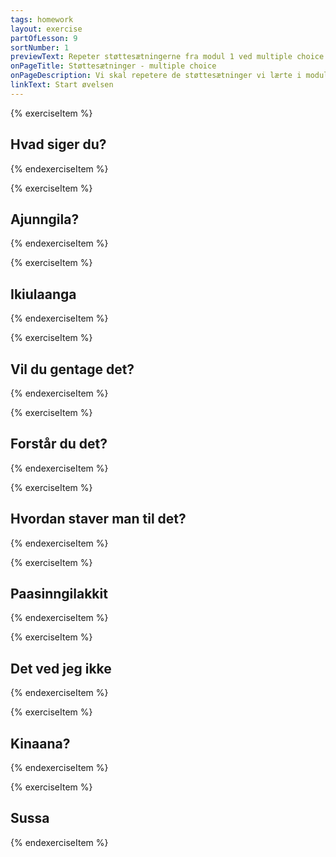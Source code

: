 ```yaml
---
tags: homework
layout: exercise
partOfLesson: 9
sortNumber: 1
previewText: Repeter støttesætningerne fra modul 1 ved multiple choice.
onPageTitle: Støttesætninger - multiple choice
onPageDescription: Vi skal repetere de støttesætninger vi lærte i modul 1. Prøv at huske hvad de forskellige sætninger betyder.
linkText: Start øvelsen
---
```


{% exerciseItem %}

## Hvad siger du?
<multi-choice data-label="Qanoq isumaqarpa?" data-type="radio" data-random="true" data-options="Qanoq oqarpit?, Qanoq allattarpaat?, Paasivinga?" data-validation="1"></multi-choice>
<feedback-message data-content="I mange tilfælde kan man også bare nøjes med at sige: Qanoq?, i betydningen: Hvad?"></feedback-message>
{% endexerciseItem %}

{% exerciseItem %}

## Ajunngila?

<multi-choice data-label="Qanoq isumaqarpa?" data-type="radio" data-random="true" data-options="Er det ok?, Forstår du det?, Vil du gentage det?" data-validation="1"></multi-choice>
{% endexerciseItem %}

{% exerciseItem %}

## Ikiulaanga
<multi-choice data-label="Qanoq isumaqarpa?" data-type="radio" data-random="true" data-options="Vil du hjælpe mig?, Hvad hedder det på dansk?, Hvem er det?" data-validation="1"></multi-choice>
{% endexerciseItem %}

{% exerciseItem %}

## Vil du gentage det?
<multi-choice data-label="Qanoq isumaqarpa?" data-type="radio" data-random="true" data-options="Uteqqilaaruk, Paasinngilara, Qaalaarit" data-validation="1"></multi-choice>
{% endexerciseItem %}

{% exerciseItem %}

## Forstår du det?
<multi-choice data-label="Qanoq isumaqarpa?" data-type="radio" data-random="true" data-options="Paasiviuk?, Sunaana?, Paasivinga?" data-validation="1"></multi-choice>
{% endexerciseItem %}

{% exerciseItem %}

## Hvordan staver man til det?
<multi-choice data-label="Qanoq isumaqarpa?" data-type="radio" data-random="true" data-options="Qanoq allattarpaat?, Qanoq oqarpit?, Kalaallisut qanoq taasarpaat?" data-validation="1"></multi-choice>
{% endexerciseItem %}

{% exerciseItem %}

## Paasinngilakkit
<multi-choice data-label="Qanoq isumaqarpa?" data-type="radio" data-random="true" data-options="Jeg forstår dig ikke, Det er fint, Forstår du det?" data-validation="1"></multi-choice>
{% endexerciseItem %}

{% exerciseItem %}

## Det ved jeg ikke
<multi-choice data-label="Qanoq isumaqarpa?" data-type="radio" data-random="true" data-options="Naluara, Sussa, Ajorpoq" data-validation="1"></multi-choice>
{% endexerciseItem %}

{% exerciseItem %}

## Kinaana?
<multi-choice data-label="Qanoq isumaqarpa?" data-type="radio" data-random="true" data-options="Hvem er det?, Hvad er det?, Vil du hjælpe mig?" data-validation="1"></multi-choice>
{% endexerciseItem %}

{% exerciseItem %}

## Sussa
<multi-choice data-label="Qanoq isumaqarpa?" data-type="radio" data-random="true" data-options="Det er lige meget, Kom lige, Det er fint" data-validation="1"></multi-choice>
{% endexerciseItem %}
